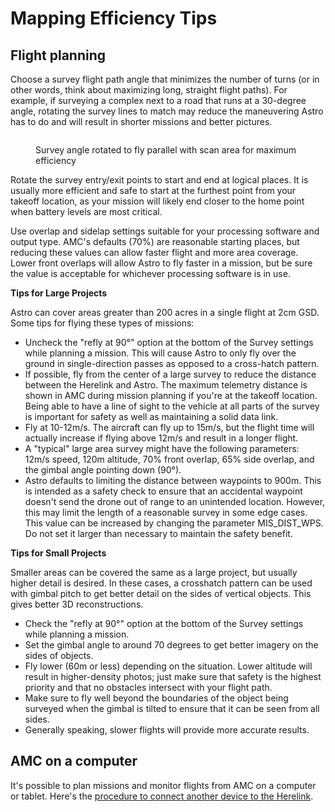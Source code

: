 # Mapping Efficiency Tips

## Flight planning&#x20;

Choose a survey flight path angle that minimizes the number of turns (or in other words, think about maximizing long, straight flight paths). For example, if surveying a complex next to a road that runs at a 30-degree angle, rotating the survey lines to match may reduce the maneuvering Astro has to do and will result in shorter missions and better pictures.

<figure><img src="https://freefly.gitbook.io/~gitbook/image?url=https%3A%2F%2F2177404587-files.gitbook.io%2F%7E%2Ffiles%2Fv0%2Fb%2Fgitbook-x-prod.appspot.com%2Fo%2Fspaces%252F8dwrGJhxGd9cIvsStziq%252Fuploads%252FpccLaU9OQPYw7hzD9kRb%252Fimage.png%3Falt%3Dmedia%26token%3D9d548428-66b1-4a0f-ad80-a1e3b1dc0f89&#x26;width=768&#x26;dpr=4&#x26;quality=100&#x26;sign=341e48a7&#x26;sv=1" alt=""><figcaption><p>Survey angle rotated to fly parallel with scan area for maximum efficiency</p></figcaption></figure>

Rotate the survey entry/exit points to start and end at logical places. It is usually more efficient and safe to start at the furthest point from your takeoff location, as your mission will likely end closer to the home point when battery levels are most critical.

Use overlap and sidelap settings suitable for your processing software and output type. AMC's defaults (70%) are reasonable starting places, but reducing these values can allow faster flight and more area coverage. Lower front overlaps will allow Astro to fly faster in a mission, but be sure the value is acceptable for whichever processing software is in use.

**Tips for Large Projects**

Astro can cover areas greater than 200 acres in a single flight at 2cm GSD. Some tips for flying these types of missions:

* Uncheck the "refly at 90°" option at the bottom of the Survey settings while planning a mission. This will cause Astro to only fly over the ground in single-direction passes as opposed to a cross-hatch pattern.
* If possible, fly from the center of a large survey to reduce the distance between the Herelink and Astro. The maximum telemetry distance is shown in AMC during mission planning if you're at the takeoff location. Being able to have a line of sight to the vehicle at all parts of the survey is important for safety as well as maintaining a solid data link.
* Fly at 10-12m/s. The aircraft can fly up to 15m/s, but the flight time will actually increase if flying above 12m/s and result in a longer flight.
* A "typical" large area survey might have the following parameters: 12m/s speed, 120m altitude, 70% front overlap, 65% side overlap, and the gimbal angle pointing down (90°).
* Astro defaults to limiting the distance between waypoints to 900m. This is intended as a safety check to ensure that an accidental waypoint doesn't send the drone out of range to an unintended location. However, this may limit the length of a reasonable survey in some edge cases. This value can be increased by changing the parameter MIS\_DIST\_WPS. Do not set it larger than necessary to maintain the safety benefit.

**Tips for Small Projects**

Smaller areas can be covered the same as a large project, but usually higher detail is desired. In these cases, a crosshatch pattern can be used with gimbal pitch to get better detail on the sides of vertical objects. This gives better 3D reconstructions.

* Check the "refly at 90°" option at the bottom of the Survey settings while planning a mission.
* Set the gimbal angle to around 70 degrees to get better imagery on the sides of objects.
* Fly lower (60m or less) depending on the situation. Lower altitude will result in higher-density photos; just make sure that safety is the highest priority and that no obstacles intersect with your flight path.
* Make sure to fly well beyond the boundaries of the object being surveyed when the gimbal is tilted to ensure that it can be seen from all sides.
* Generally speaking, slower flights will provide more accurate results.

## AMC on a computer

It's possible to plan missions and monitor flights from AMC on a computer or tablet. Here's the [procedure to connect another device to the Herelink](../../../ecosystem/components/pilot-handsets/#hotspot).
